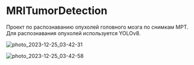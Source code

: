 # MRITumorDetection
Проект по распознаванию опухолей головного мозга по снимкам МРТ. Для распознавания опухолей используется YOLOv8.

![photo_2023-12-25_03-42-31](https://github.com/Hallteon/MRITumorDetection/assets/78677607/f8f390c1-427e-4e05-bba0-4769e36402aa)

![photo_2023-12-25_03-42-58](https://github.com/Hallteon/MRITumorDetection/assets/78677607/1987ba71-3b40-40a2-9e44-76d407e9fd09)



